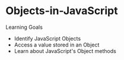 # Objects-in-JavaScript
Learning Goals
- Identify JavaScript Objects
- Access a value stored in an Object
- Learn about JavaScript's Object methods
